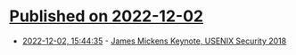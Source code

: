 # [Published on 2022-12-02](index.md)

* [2022-12-02, 15:44:35](https://lobste.rs/s/srggug/james_mickens_keynote_usenix_security) - [James Mickens Keynote, USENIX Security 2018](https://www.usenix.org/conference/usenixsecurity18/presentation/mickens)
